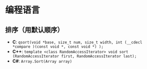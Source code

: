 # 编程语言

## 排序（用默认顺序）
* **C**: `qsort(void *base, size_t num, size_t width, int (__cdecl *compare )(const void *, const void *) );`
* **C++**: `template <class RandomAccessIterator> void sort (RandomAccessIterator first, RandomAccessIterator last);`
* **C#**: `Array.Sort(Array array)`